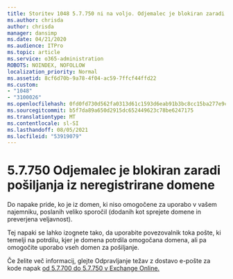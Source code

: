 ```yaml
---
title: Storitev 1048 5.7.750 ni na voljo. Odjemalec je blokiran zaradi pošiljanja iz neregistrirane domene
ms.author: chrisda
author: chrisda
manager: dansimp
ms.date: 04/21/2020
ms.audience: ITPro
ms.topic: article
ms.service: o365-administration
ROBOTS: NOINDEX, NOFOLLOW
localization_priority: Normal
ms.assetid: 8cf6d70b-9a78-4f04-ac59-7ffcf44ffd22
ms.custom:
- "1048"
- "3100026"
ms.openlocfilehash: 0fd0fd730d562fa0313d61c1593d6eab91b3bc8cc15ba277e9cd4e4deb6901bd
ms.sourcegitcommit: b5f7da89a650d2915dc652449623c78be6247175
ms.translationtype: MT
ms.contentlocale: sl-SI
ms.lasthandoff: 08/05/2021
ms.locfileid: "53919079"
---
```

# <a name="57750-client-blocked-from-sending-from-unregistered-domain"></a>5.7.750 Odjemalec je blokiran zaradi pošiljanja iz neregistrirane domene

Do napake pride, ko je iz domen, ki niso omogočene za uporabo v vašem najemniku, poslanih veliko sporočil (dodanih kot sprejete domene in preverjena veljavnost).

Tej napaki se lahko izognete tako, da uporabite povezovalnik toka pošte, ki temelji na potrdilu, kjer je domena potrdila omogočana domena, ali pa omogočite uporabo vseh domen za pošiljanje.

Če želite več informacij, glejte Odpravljanje težav z dostavo e-pošte za kode napak [od 5.7.700 do 5.7.750 v Exchange Online.](https://go.microsoft.com/fwlink/?linkid=2164955)